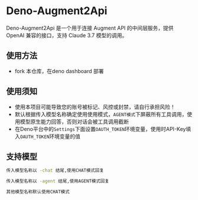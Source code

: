 # Deno-Augment2Api
Deno-Augment2Api 是一个用于连接 Augment API 的中间层服务，提供 OpenAI 兼容的接口，支持 Claude 3.7 模型的调用。

## 使用方法
- fork 本仓库，在deno dashboard 部署

## 使用须知
- 使用本项目可能导致您的账号被标记、风控或封禁，请自行承担风险！
- 默认根据传入模型名称确定使用使用模式，`AGENT模式`下屏蔽所有工具调用，使用模型原生能力回答，否则对话会被工具调用截断
- 在Deno平台中的`Settings`下面设置`OAUTH_TOKEN`环境变量，使用时API-Key填入`OAUTH_TOKEN`环境变量的值

## 支持模型
```bash
传入模型名称以 -chat 结尾,使用CHAT模式回复

传入模型名称以 -agent 结尾,使用AGENT模式回复

其他模型名称默认使用CHAT模式
```
